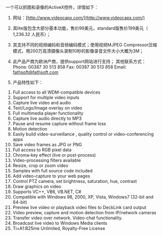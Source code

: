 <!---
markmeta_author: wongoo
markmeta_date: 2014-03-22 15:56:46+00:00
excerpt: 抓图录像ActiveX控件VideoCapx
slug: activex-videocapx-video-capture
markmeta_title: 抓图录像ActiveX控件VideoCapx
wordpress_id: 593
markmeta_categories: Experience
markmeta_tags: activex,capture,video,videocabx
-->

一个可以抓图和录像的ActiveX控件，详情如下：

1. 网址：[http://www.videocapx.com/](http://www.videocapx.com/)

2. 其lite版包含大部分基本功能，售价99美元，standard版售价199美元（ 1,236.32 人民币）；

3. 其支持不同的视频编码和音频编码模式；使用视频MJPEG Compressor压缩模式，用200万高清摄像头录制10秒的影像录音文件大小大概为3M；

4. 此产品产商为欧洲产商，提供support网站进行支持；
    其他联系方式：
            Phone: 00387 30 513 858 
            Fax: 00387 30 513 858
            Email: fathsoft@fathsoft.com

5. 产品特性如下：
1) Full access to all WDM-compatible devices
2) Support for multiple video inputs
3) Capture live video and audio
4) Text/Logo/Image overlay on video
5) Full multimedia player functionality
6) Capture live audio directly to MP3
7) Pause and resume capture without frame loss
8) Motion detection
9) Easily build video-surveillance , quality control or video-conferencing apps
10) Save video frames as JPG or PNG
11) Full access to RGB pixel data
12) Chroma-key effect (live or post-process)
13) Video-processing filters available
14) Resize, crop or zoom video
15) Samples with full source code included
16) Add video-capture to your web pages
17) Control PTZ camera, set brightness, saturation, hue, contrast
18) Draw graphics on video
19) Supports VC++, VB6, VB.NET, C#
20) Compatible with Windows 98, 2000, XP, Vista, Windows7 (32-bit and 64-bit)
21) Preview live video or playback video files to DeckLink card output
22) Video preview, capture and motion detection from IP/network cameras
23) Transfer video over network. Video-chat functionality.
24) Broadcast live video to Windows Media clients
25) Ti+A1:B25me Unlimited, Royalty-Free License
